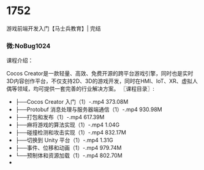 # 1752
游戏前端开发入门【马士兵教育】| 完结
### 微:NoBug1024 


课程介绍：

Cocos Creator是一款轻量、高效、免费开源的跨平台游戏引擎，同时也是实时3D内容创作平台，不仅支持2D、3D的游戏开发，同时在HMI、IoT、XR、虚拟人偶等领域，均可提供一套完善的行业解决方案。
〖课程目录〗:

- ├──Cocos Creator 入门（1）-.mp4  373.08M
- ├──Protobuf 消息处理与服务器端通信（1）-.mp4  930.98M
- ├──打包和发布（1）-.mp4  617.39M
- ├──麻将游戏的算法实现（1）-.mp4  1.04G
- ├──碰撞检测和攻击实现（1）-.mp4  832.17M
- ├──切换到 Unity 平台（1）-.mp4  1.31G
- ├──事件、位移和动画（1）-.mp4  979.74M
- └──预制体和资源加载（1）-.mp4  802.70M
- 
